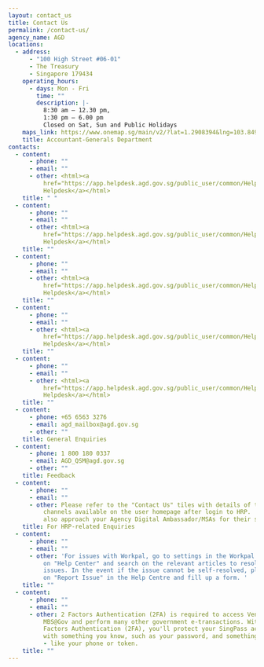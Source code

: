 ```yaml
---
layout: contact_us
title: Contact Us
permalink: /contact-us/
agency_name: AGD
locations:
  - address:
      - "100 High Street #06-01"
      - The Treasury
      - Singapore 179434
    operating_hours:
      - days: Mon - Fri
        time: ""
        description: |-
          8:30 am – 12.30 pm,
          1:30 pm – 6.00 pm
          Closed on Sat, Sun and Public Holidays
    maps_link: https://www.onemap.sg/main/v2/?lat=1.2908394&lng=103.8495631
    title: Accountant-Generals Department
contacts:
  - content:
      - phone: ""
      - email: ""
      - other: <html><a
          href="https://app.helpdesk.agd.gov.sg/public_user/common/Helpdesk.aspx?c9osI0quCY6Ly9siZW8epKc2QbDMoJJw9LSQzrVc7kX+xOb+nc3OK4IelfsO5ZGd">Vendors@Gov
          Helpdesk</a></html>
    title: " "
  - content:
      - phone: ""
      - email: ""
      - other: <html><a
          href="https://app.helpdesk.agd.gov.sg/public_user/common/Helpdesk.aspx?Cs91gGZjsuz/ndWcDIkGhKw0VAx37y8uLLcpTMec57Sn/wDM7lEgQ8unvajDYEUx">Pension
          Helpdesk</a></html>
    title: ""
  - content:
      - phone: ""
      - email: ""
      - other: <html><a
          href="https://app.helpdesk.agd.gov.sg/public_user/common/Helpdesk.aspx?Cs91gGZjsuz/ndWcDIkGhKw0VAx37y8uLLcpTMec57Sn/wDM7lEgQ8unvajDYEUx">PaC@Gov
          Helpdesk</a></html>
    title: ""
  - content:
      - phone: ""
      - email: ""
      - other: <html><a
          href="https://app.helpdesk.agd.gov.sg/public_user/common/Helpdesk.aspx?j8ZGHXSDIBTn3Y133wWZLxunVI8fXzpLfA244C9ateNpt4anhce/j11WmeQxlHNA">NFS@Gov
          Helpdesk</a></html>
    title: ""
  - content:
      - phone: ""
      - email: ""
      - other: <html><a
          href="https://app.helpdesk.agd.gov.sg/public_user/common/Helpdesk.aspx?KFRZ30LegoiwqVn+nwWKkgMfRI43hDIAazMhJA9R4d7oslk+cuENvX6EQdE8LQuC">Fi@Gov
          Helpdesk</a></html>
    title: ""
  - content:
      - phone: +65 6563 3276
      - email: agd_mailbox@agd.gov.sg
      - other: ""
    title: General Enquiries
  - content:
      - phone: 1 800 180 0337
      - email: AGD_QSM@agd.gov.sg
      - other: ""
    title: Feedback
  - content:
      - phone: ""
      - email: ""
      - other: Please refer to the "Contact Us" tiles with details of the contact
          channels available on the user homepage after login to HRP.  You may
          also approach your Agency Digital Ambassador/MSAs for their support.
    title: For HRP-related Enquiries
  - content:
      - phone: ""
      - email: ""
      - other: 'For issues with Workpal, go to settings in the Workpal mobile app, tap
          on "Help Center" and search on the relevant articles to resolve the
          issues. In the event if the issue cannot be self-resolved, please tap
          on "Report Issue" in the Help Centre and fill up a form. '
    title: ""
  - content:
      - phone: ""
      - email: ""
      - other: 2 Factors Authentication (2FA) is required to access Vendors@Gov and
          MBS@Gov and perform many other government e-transactions. With 2
          Factors Authentication (2FA), you'll protect your SingPass account
          with something you know, such as your password, and something you have
          - like your phone or token.
    title: ""
---
```

